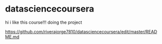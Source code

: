 # datasciencecoursera
hi i like this course!!!
doing the project

https://github.com/riverajorge7810/datasciencecoursera/edit/master/README.md
